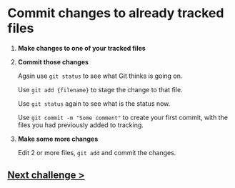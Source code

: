# Commit changes to already tracked files

1) **Make changes to one of your tracked files**

1) **Commit those changes**

	Again use `git status` to see what Git thinks is going on.
    
	Use `git add {filename}` to stage the change to that file.
	
	Use `git status` again to see what is the status now.
	
	Use `git commit -m "Some comment"` to create your first commit, with the files you had previously added to tracking.

1) **Make some more changes**

	Edit 2 or more files, `git add` and commit the changes.

## [Next challenge >](04-info.md)
